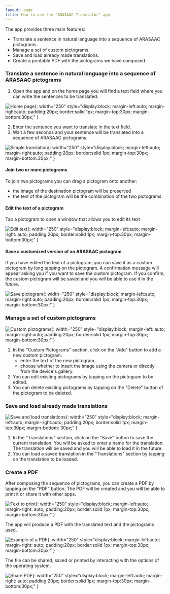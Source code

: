 ```yaml
---
layout: page
title: How to use the "ARASAAC Translator" app
---
```


The app provides three main features:

- Translate a sentence in natural language into a sequence of ARASAAC pictograms.
- Manage a set of custom pictograms.
- Save and load already made translations.
- Create a printable PDF with the pictograms we have composed.

### Translate a sentence in natural language into a sequence of ARASAAC pictograms

1. Open the app and on the home page you will find a text field where you can write the sentences to
   be translated.

![Home page](./home.png){: width="250" style="display:block; margin-left:auto; margin-right:auto;
padding:20px; border:solid 1px; margin-top:30px; margin-bottom:30px;" }

2. Enter the sentence you want to translate in the text field.
3. Wait a few seconds and your sentence will be translated into a sequence of ARASAAC pictograms.

![Simple translation](./traduzione1.png){: width="250" style="display:block; margin-left:auto;
margin-right:auto; padding:20px; border:solid 1px; margin-top:30px; margin-bottom:30px;" }

#### Join two or more pictograms

To join two pictograms you can drag a pictogram onto another:

- the image of the destination pictogram will be preserved
- the text of the pictogram will be the combination of the two pictograms.

#### Edit the text of a pictogram

Tap a pictogram to open a window that allows you to edit its text

![Edit text](./modifica.png){: width="250" style="display:block; margin-left:auto; margin-right:
auto; padding:20px; border:solid 1px; margin-top:30px; margin-bottom:30px;" }

#### Save a customized version of an ARASAAC pictogram

If you have edited the text of a pictogram, you can save it as a custom pictogram by long tapping on
the pictogram. A confirmation message will appear asking you if you want to save the custom
pictogram. If you confirm, the custom pictogram will be saved and you will be able to use it in the
future.

![Save pictogram](./salva_personalizzato.png){: width="250" style="display:block; margin-left:auto;
margin-right:auto; padding:20px; border:solid 1px; margin-top:30px; margin-bottom:30px;" }

### Manage a set of custom pictograms

![Custom pictograms](./lista_personalizzati.png){: width="250" style="display:block; margin-left:
auto; margin-right:auto; padding:20px; border:solid 1px; margin-top:30px; margin-bottom:30px;" }

1. In the "Custom Pictograms" section, click on the "Add" button to add a new custom pictogram.
    - enter the text of the new pictogram
    - choose whether to insert the image using the camera or directly from the device's gallery.
2. You can edit existing pictograms by tapping on the pictogram to be edited.
3. You can delete existing pictograms by tapping on the "Delete" button of the pictogram to be
   deleted.

### Save and load already made translations

![Save and load translations](./salva_traduzione.png){: width="250" style="display:block;
margin-left:auto; margin-right:auto; padding:20px; border:solid 1px; margin-top:30px; margin-bottom:
30px;" }

1. In the "Translations" section, click on the "Save" button to save the current translation. You
   will be asked to enter a name for the translation. The translation will be saved and you will be
   able to load it in the future.
2. You can load a saved translation in the "Translations" section by tapping on the translation to
   be loaded.

### Create a PDF

After composing the sequence of pictograms, you can create a PDF by tapping on the "PDF" button. The
PDF will be created and you will be able to print it or share it with other apps.

![Text to print](./print.png){: width="250" style="display:block; margin-left:auto; margin-right: auto; padding:20px; border:solid 1px; margin-top:30px; margin-bottom:30px;" }

The app will produce a PDF with the translated text and the pictograms used.

![Example of a PDF](./pdf.png){: width="250" style="display:block; margin-left:auto; margin-right: auto; padding:20px; border:solid 1px; margin-top:30px; margin-bottom:30px;" }

The file can be shared, saved or printed by interacting with the options of the operating system.

![Share PDF](./condividi.png){: width="250" style="display:block; margin-left:auto; margin-right: auto; padding:20px; border:solid 1px; margin-top:30px; margin-bottom:30px;" }